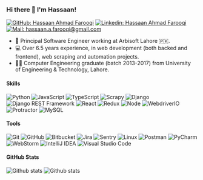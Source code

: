 ### Hi there 👋 I'm Hassaan!

[![GitHub: Hassaan Ahmad Farooqi](https://img.shields.io/github/followers/HassaanAhmadFarooqi?label=Follow&style=social)](https://github.com/HassaanAhmadFarooqi)
[![Linkedin: Hassaan Ahmad Farooqi](https://img.shields.io/badge/Hassan%20Ahmad%20Farooqi-blue?style=plastic&logo=linkedin&logoColor=blue&labelColor=white)](https://www.linkedin.com/in/hassaan-ahmad-farooqi-345418b7/)
[![Mail: hassaan.a.farooqi@gmail.com](https://img.shields.io/badge/-hassaan.a.farooqi%40gmail.com-red?style=plastic&logo=gmail&logoColor=red&labelColor=white)](mailto:hassaan.a.farooqi@gmail.com)

- :office: Principal Software Engineer working at Arbisoft Lahore :pakistan:.
- :computer: Over 6.5 years experience, in web development (both backed and frontend), web scraping and automation projects.
- :man_student: Computer Engineering graduate (batch 2013-2017) from University of Engineering & Technology, Lahore.

#### Skills

![Python](https://img.shields.io/badge/Python-black?style=flat&logo=python)
![JavaScript](https://img.shields.io/badge/JavaScript-black?style=flat&logo=javascript)
![TypeScript](https://img.shields.io/badge/TypeScript-black?style=flat&logo=typescript)
![Scrapy](https://img.shields.io/badge/Scrapy-black?style=flat&logo=scrapy)
![Django](https://img.shields.io/badge/Django-black?style=flat&logo=django)
![Django REST Framework](https://img.shields.io/badge/Django%20Rest-black?style=flat&logo=django-rest-framework)
![React](https://img.shields.io/badge/React-black?style=flat&logo=react)
![Redux](https://img.shields.io/badge/Redux-black?style=flat&logo=redux)
![Node](https://img.shields.io/badge/NodeJS-black?style=flat&logo=node.js)
![WebdriverIO](https://img.shields.io/badge/WebdriverIO-black?style=flat&logo=WebdriverIO)
![Protractor](https://img.shields.io/badge/Protractor-black?style=flat&logo=protractor)
![MySQL](https://img.shields.io/badge/MySQL-black?style=flat&logo=mysql)

#### Tools

![Git](https://img.shields.io/badge/Git-black?style=flat&logo=git)
![GitHub](https://img.shields.io/badge/GitHub-black?style=flat&logo=github)
![Bitbucket](https://img.shields.io/badge/Bitbucket-black?style=flat&logo=bitbucket)
![Jira](https://img.shields.io/badge/Jira-black?style=flat&logo=jira)
![Sentry](https://img.shields.io/badge/Sentry-black?style=flat&logo=sentry)
![Linux](https://img.shields.io/badge/Linux-black?style=flat&logo=linux)
![Postman](https://img.shields.io/badge/Postman-black?style=flat&logo=postman)
![PyCharm](https://img.shields.io/badge/PyCharm-black?style=flat&logo=pycharm)
![WebStorm](https://img.shields.io/badge/WebStorm-black?style=flat&logo=webstorm)
![IntelliJ IDEA](https://img.shields.io/badge/IntelliJ%20IDEA-black?style=flat&logo=intellijidea)
![Visual Studio Code](https://img.shields.io/badge/Visual%20Studio%20Code-black?style=flat&logo=visual-studio-code)

#### GitHub Stats

![Github stats](https://github-readme-stats.vercel.app/api?username=HassaanAhmadFarooqi&show_icons=true&count_private=true&include_all_commits=true)
![Github stats](https://github-readme-stats.vercel.app/api/top-langs/?username=HassaanAhmadFarooqi)

<!--
**HassaanAhmadFarooqi/HassaanAhmadFarooqi** is a ✨ _special_ ✨ repository because its `README.md` (this file) appears on your GitHub profile.

Here are some ideas to get you started:

- 🔭 I’m currently working on ...
- 🌱 I’m currently learning ...
- 👯 I’m looking to collaborate on ...
- 🤔 I’m looking for help with ...
- 💬 Ask me about ...
- 📫 How to reach me: ...
- 😄 Pronouns: ...
- ⚡ Fun fact: ...
-->
